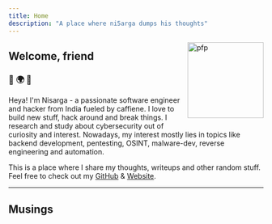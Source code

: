```yaml
---
title: Home
description: "A place where ni5arga dumps his thoughts"
---
```

<img
  id="profile-pic"
  src="/images/ni5arga.jpg"
  alt="pfp"
  style="float: right; width: 150px; margin: 0 0 10px 10px;">

## Welcome, friend

### :purple_heart: :earth_africa: :purple_heart:

Heya! I'm Nisarga - a passionate software engineer and hacker from India fueled by caffiene. I love to build new stuff, hack around and break things. I research and study about cybersecurity out of curiosity and interest. Nowadays, my interest mostly lies in topics like backend development, pentesting, OSINT, malware-dev, reverse engineering and automation. 

This is a place where I share my thoughts, writeups and other random stuff. Feel free to check out my [GitHub](https://github.com/ni5arga) & [Website](https://nisarga.me).

---

## Musings
